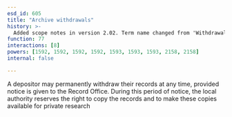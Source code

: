 ```yaml
---
esd_id: 605
title: "Archive withdrawals"
history: >-
  Added scope notes in version 2.02. Term name changed from 'Withdrawal of records' to 'Archives - withdrawals' in version 3.00. name changed to 'Archive withdrawals' in version 4.00.
function: 77
interactions: [8]
powers: [1592, 1592, 1592, 1592, 1593, 1593, 1593, 2158, 2158]
internal: false

---
```


A depositor may permanently withdraw their records at any time, provided notice is given to the Record Office. During this period of notice, the local authority reserves the right to copy the records and to make these copies available for private research

